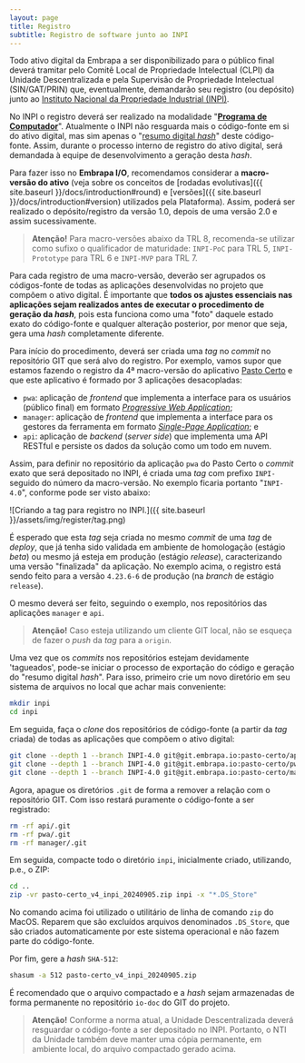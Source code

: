 ```yaml
---
layout: page
title: Registro
subtitle: Registro de software junto ao INPI
---
```


Todo ativo digital da Embrapa a ser disponibilizado para o público final deverá tramitar pelo Comitê Local de Propriedade Intelectual (CLPI) da Unidade Descentralizada e pela Supervisão de Propriedade Intelectual (SIN/GAT/PRIN) que, eventualmente, demandarão seu registro (ou depósito) junto ao [Instituto Nacional da Propriedade Industrial (INPI)](https://www.gov.br/inpi/).

No INPI o registro deverá ser realizado na modalidade "[**Programa de Computador**](https://www.gov.br/inpi/pt-br/servicos/programas-de-computador)". Atualmente o INPI não resguarda mais o código-fonte em si do ativo digital, mas sim apenas o "[resumo digital _hash_](https://www.gov.br/inpi/pt-br/servicos/programas-de-computador/guia-completo-de-programa-de-computador)" deste código-fonte. Assim, durante o processo interno de registro do ativo digital, será demandada à equipe de desenvolvimento a geração desta _hash_.

Para fazer isso no **Embrapa I/O**, recomendamos considerar a **macro-versão do ativo** (veja sobre os conceitos de [rodadas evolutivas]({{ site.baseurl }}/docs/introduction#round) e [versões]({{ site.baseurl }}/docs/introduction#version) utilizados pela Plataforma). Assim, poderá ser realizado o depósito/registro da versão 1.0, depois de uma versão 2.0 e assim sucessivamente.

> **Atenção!** Para macro-versões abaixo da TRL 8, recomenda-se utilizar como sufixo o qualificador de maturidade: `INPI-PoC` para TRL 5, `INPI-Prototype` para TRL 6 e `INPI-MVP` para TRL 7.

Para cada registro de uma macro-versão, deverão ser agrupados os códigos-fonte de todas as aplicações desenvolvidas no projeto que compõem o ativo digital. É importante que **todos os ajustes essenciais nas aplicações sejam realizados antes de executar o procedimento de geração da _hash_**, pois esta funciona como uma "foto" daquele estado exato do código-fonte e qualquer alteração posterior, por menor que seja, gera uma _hash_ completamente diferente.

Para início do procedimento, deverá ser criada uma _tag_ no _commit_ no repositório GIT que será alvo do registro. Por exemplo, vamos supor que estamos fazendo o registro da 4ª macro-versão do aplicativo [Pasto Certo](https://www.infoteca.cnptia.embrapa.br/handle/doc/1166788) e que este aplicativo é formado por 3 aplicações desacopladas:

- `pwa`: aplicação de _frontend_ que implementa a interface para os usuários (público final) em formato [_Progressive Web Application_](https://web.dev/learn/pwa/progressive-web-apps);
- `manager`: aplicação de _frontend_ que implementa a interface para os gestores da ferramenta em formato [_Single-Page Application_](https://www.iugu.com/blog/single-page-applications); e
- `api`: aplicação de _backend_ (_server side_) que implementa uma API RESTful e persiste os dados da solução como um todo em nuvem.

Assim, para definir no repositório da aplicação `pwa` do Pasto Certo o _commit_ exato que será depositado no INPI, é criada uma _tag_ com prefixo `INPI-` seguido do número da macro-versão. No exemplo ficaria portanto "`INPI-4.0`", conforme pode ser visto abaixo:

![Criando a tag para registro no INPI.]({{ site.baseurl }}/assets/img/register/tag.png)

É esperado que esta _tag_ seja criada no mesmo _commit_ de uma _tag_ de _deploy_, que já tenha sido validada em ambiente de homologação (estágio _beta_) ou mesmo já esteja em produção (estágio _release_), caracterizando uma versão "finalizada" da aplicação. No exemplo acima, o registro está sendo feito para a versão `4.23.6-6` de produção (na _branch_ de estágio `release`).

O mesmo deverá ser feito, seguindo o exemplo, nos repositórios das aplicações `manager` e `api`.

> **Atenção!** Caso esteja utilizando um cliente GIT local, não se esqueça de fazer o _push_ da _tag_ para a `origin`.

Uma vez que os _commits_ nos repositórios estejam devidamente 'tagueados', pode-se iniciar o processo de exportação do código e geração do "resumo digital _hash_". Para isso, primeiro crie um novo diretório em seu sistema de arquivos no local que achar mais conveniente:

```bash
mkdir inpi
cd inpi
```

Em seguida, faça o _clone_ dos repositórios de código-fonte (a partir da _tag_ criada) de todas as aplicações que compõem o ativo digital:

```bash
git clone --depth 1 --branch INPI-4.0 git@git.embrapa.io:pasto-certo/api.git
git clone --depth 1 --branch INPI-4.0 git@git.embrapa.io:pasto-certo/pwa.git
git clone --depth 1 --branch INPI-4.0 git@git.embrapa.io:pasto-certo/manager.git
```

Agora, apague os diretórios `.git` de forma a remover a relação com o repositório GIT. Com isso restará puramente o código-fonte a ser registrado:

```bash
rm -rf api/.git
rm -rf pwa/.git
rm -rf manager/.git
```

Em seguida, compacte todo o diretório `inpi`, inicialmente criado, utilizando, p.e., o ZIP:

```bash
cd ..
zip -vr pasto-certo_v4_inpi_20240905.zip inpi -x "*.DS_Store"
```

No comando acima foi utilizado o utilitário de linha de comando `zip` do MacOS. Reparem que são excluídos arquivos denominados `.DS_Store`, que são criados automaticamente por este sistema operacional e não fazem parte do código-fonte.

Por fim, gere a _hash_ `SHA-512`:

```bash
shasum -a 512 pasto-certo_v4_inpi_20240905.zip
```

É recomendado que o arquivo compactado e a _hash_ sejam armazenadas de forma permanente no repositório `io-doc` do GIT do projeto.

> **Atenção!** Conforme a norma atual, a Unidade Descentralizada deverá resguardar o código-fonte a ser depositado no INPI. Portanto, o NTI da Unidade também deve manter uma cópia permanente, em ambiente local, do arquivo compactado gerado acima.
